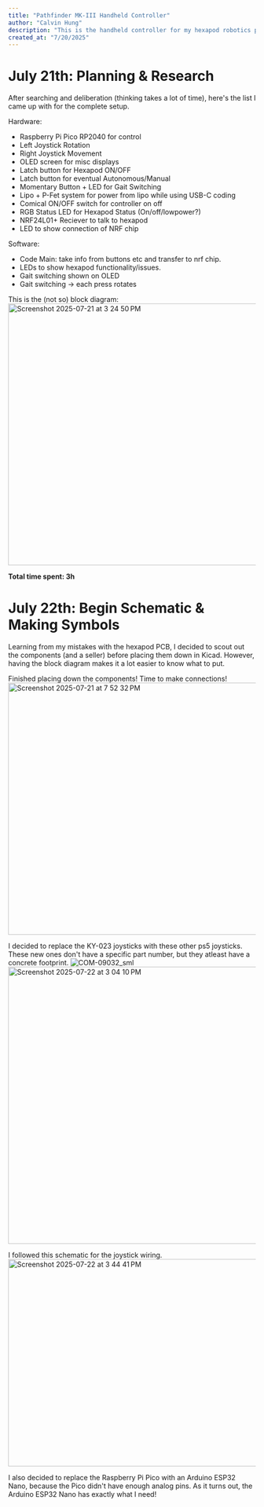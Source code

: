 ```yaml
---
title: "Pathfinder MK-III Handheld Controller"
author: "Calvin Hung"
description: "This is the handheld controller for my hexapod robotics project Pathfinder MKIII. Learn more about Pathfinder MK-III here: https://github.com/MagicalPotato715/Pathfinder-MKIII."
created_at: "7/20/2025"
---
```


# July 21th: Planning & Research

After searching and deliberation (thinking takes a lot of time), here's the list I came up with for the complete setup.

Hardware:
- Raspberry Pi Pico RP2040 for control
- Left Joystick Rotation
- Right Joystick Movement
- OLED screen for misc displays
- Latch button for Hexapod ON/OFF
- Latch button for eventual Autonomous/Manual
- Momentary Button + LED for Gait Switching
- Lipo + P-Fet system for power from lipo while using USB-C coding
- Comical ON/OFF switch for controller on off
- RGB Status LED for Hexapod Status (On/off/lowpower?)
- NRF24L01+ Reciever to talk to hexapod
- LED to show connection of NRF chip

Software:
- Code Main: take info from buttons etc and transfer to nrf chip.
- LEDs to show hexapod functionality/issues.
- Gait switching shown on OLED
- Gait switching -> each press rotates

This is the (not so) block diagram:
<img width="954" height="533" alt="Screenshot 2025-07-21 at 3 24 50 PM" src="https://github.com/user-attachments/assets/e63b1c92-7cf6-445c-a06d-8801399a497c" />

**Total time spent: 3h**

# July 22th: Begin Schematic & Making Symbols

Learning from my mistakes with the hexapod PCB, I decided to scout out the components (and a seller) before placing them down in Kicad. However, having the block diagram makes it a lot easier to know what to put.

Finished placing down the components! Time to make connections!
<img width="772" height="513" alt="Screenshot 2025-07-21 at 7 52 32 PM" src="https://github.com/user-attachments/assets/1d32644b-1df9-4a3a-ac49-941c3322e173" />

I decided to replace the KY-023 joysticks with these other ps5 joysticks. These new ones don't have a specific part number, but they atleast have a concrete footprint.
![COM-09032_sml](https://github.com/user-attachments/assets/845c6913-5e0f-4672-9e26-20f70065a776)
<img width="544" height="564" alt="Screenshot 2025-07-22 at 3 04 10 PM" src="https://github.com/user-attachments/assets/4636ebe7-a12c-4ca3-af71-855b6d695515" />

I followed this schematic for the joystick wiring.
<img width="582" height="422" alt="Screenshot 2025-07-22 at 3 44 41 PM" src="https://github.com/user-attachments/assets/ab594c75-0d94-421f-ad4e-5004e9ab22fe" />


I also decided to replace the Raspberry Pi Pico with an Arduino ESP32 Nano, because the Pico didn't have enough analog pins. As it turns out, the Arduino ESP32 Nano has exactly what I need!



